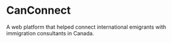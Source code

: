 # CanConnect
 A web platform that helped connect international emigrants with immigration consultants in Canada.
